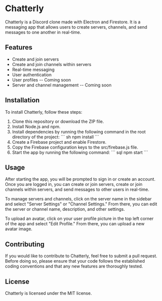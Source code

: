 # Chatterly
Chatterly is a Discord clone made with Electron and Firestore. It is a messaging app that allows users to create servers, channels, and send messages to one another in real-time.

## Features
- Create and join servers
- Create and join channels within servers
- Real-time messaging
- User authentication
- User profiles -- Coming soon
- Server and channel management -- Coming soon

## Installation
To install Chatterly, follow these steps:

1. Clone this repository or download the ZIP file.
2. Install Node.js and npm.
3. Install dependencies by running the following command in the root directory of the project:
´´´ sh
npm install
´´´
4. Create a Firebase project and enable Firestore.
5. Copy the Firebase configuration keys to the src/firebase.js file.
6. Start the app by running the following command:
´´´ sql
npm start
´´´
## Usage
After starting the app, you will be prompted to sign in or create an account. Once you are logged in, you can create or join servers, create or join channels within servers, and send messages to other users in real-time.

To manage servers and channels, click on the server name in the sidebar and select "Server Settings" or "Channel Settings." From there, you can edit the server or channel name, description, and other settings.

To upload an avatar, click on your user profile picture in the top left corner of the app and select "Edit Profile." From there, you can upload a new avatar image.

## Contributing
If you would like to contribute to Chatterly, feel free to submit a pull request. Before doing so, please ensure that your code follows the established coding conventions and that any new features are thoroughly tested.

## License
Chatterly is licensed under the MIT license.